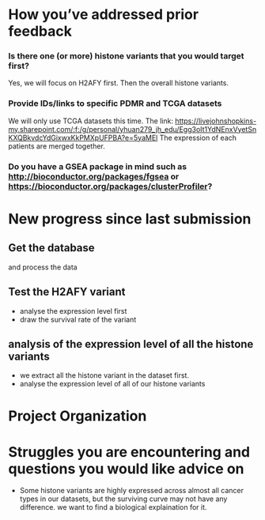 # How you’ve addressed prior feedback
### Is there one (or more) histone variants that you would target first?
Yes, we will focus on H2AFY first. Then the overall histone variants.
### Provide IDs/links to specific PDMR and TCGA datasets
We will only use TCGA datasets this time. The link: https://livejohnshopkins-my.sharepoint.com/:f:/g/personal/yhuan279_jh_edu/Egg3oIt1YdNEnxVyetSnKXQBkvdcYdGixwxKkPMXpUFPBA?e=5yaMEl
The expression of each patients are merged together.
### Do you have a GSEA package in mind such as http://bioconductor.org/packages/fgsea or https://bioconductor.org/packages/clusterProfiler?

# New progress since last submission 
## Get the database
and process the data
## Test the H2AFY variant
- analyse the expression level first
- draw the survival rate of the variant
## analysis of the expression level of all the histone variants
- we extract all the histone variant in the dataset first.
- analyse the expression level of all of our histone variants
# Project Organization

# Struggles you are encountering and questions you would like advice on
- Some histone variants are highly expressed across almost all cancer types in our datasets, but the surviving curve may not have any difference. we want to find a biological explaination for it.

